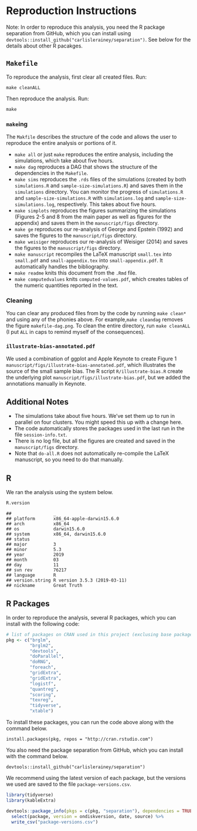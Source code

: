 Reproduction Instructions
================

Note: In order to reproduce this analysis, you need the R package
separation from GitHub, which you can install using
`devtools::install_github("carlislerainey/separation")`. See below for
the details about other R pacakges.

## `Makefile`

To reproduce the analysis, first clear all created files. Run:

    make cleanALL

Then reproduce the analysis. Run:

    make

### `make`ing

The `Makfile` describes the structure of the code and allows the user to
reproduce the entire analysis or portions of it.

  - `make all` or just `make` reproduces the entire analysis, including
    the simulations, which take about five hours.
  - `make dag` reproduces a DAG that shows the structure of the
    dependencies in the `Makefile`.
  - `make sims` reproduces the `.rds` files of the simulations (created
    by both `simulations.R` and `sample-size-simulations.R`) and saves
    them in the `simulations` directory. You can monitor the progress of
    `simulations.R` and `sample-size-simulations.R` with
    `simulations.log` and `sample-size-simulations.log`, respectively.
    This takes about five hours.
  - `make simplots` reproduces the figures summarizing the simulations
    (Figures 2-5 and 8 from the main paper as well as figures for the
    appendix) and saves them in the `manuscript/figs` directory.
  - `make ge` reproduces our re-analysis of George and Epstein (1992)
    and saves the figures to the `manuscript/figs` directory.
  - `make weisiger` reproduces our re-analysis of Weisiger (2014) and
    saves the figures to the `manuscript/figs` directory.
  - `make manuscript` recompiles the LaTeX manuscript `small.tex` into
    `small.pdf` and `small-appendix.tex` into `small-appendix.pdf`. It
    automatically handles the bibliography.
  - `make readme` knits this document from the `.Rmd` file.
  - `make computedvalues` knits `computed-values.pdf`, which creates
    tables of the numeric quantities reported in the text.

### Cleaning

You can clear any produced files from by the code by running `make
clean*` and using any of the phonies above. For example,`make cleandag`
removes the figure `makefile-dag.png`. To clean the entire directory,
run `make cleanALL` (I put `ALL` in caps to remind myself of the
consequences).

### `illustrate-bias-annotated.pdf`

We used a combination of ggplot and Apple Keynote to create Figure 1
`manuscript/figs/illustrate-bias-annotated.pdf`, which illustrates the
source of the small sample bias. The R script `R/illustrate-bias.R`
create the underlying plot `manuscript/figs/illustrate-bias.pdf`, but we
added the annotations manually in Keynote.

## Additional Notes

  - The simulations take about five hours. We’ve set them up to run in
    parallel on four clusters. You might speed this up with a change
    here.
  - The code automatically stores the packages used in the last run in
    the file `session-info.txt`.
  - There is no log file, but all the figures are created and saved in
    the `manuscript/figs` directory.
  - Note that `do-all.R` does not automatically re-compile the LaTeX
    manuscript, so you need to do that manually.

## R

We ran the analysis using the system below.

``` r
R.version
```

    ##                _                           
    ## platform       x86_64-apple-darwin15.6.0   
    ## arch           x86_64                      
    ## os             darwin15.6.0                
    ## system         x86_64, darwin15.6.0        
    ## status                                     
    ## major          3                           
    ## minor          5.3                         
    ## year           2019                        
    ## month          03                          
    ## day            11                          
    ## svn rev        76217                       
    ## language       R                           
    ## version.string R version 3.5.3 (2019-03-11)
    ## nickname       Great Truth

## R Packages

In order to reproduce the analysis, several R packages, which you can
install with the following
code:

``` r
# list of packages on CRAN used in this project (exclusing base packages)
pkg <- c("brglm", 
         "brglm2", 
         "devtools",
         "doParallel", 
         "doRNG",
         "foreach", 
         "gridExtra", 
         "gridExtra", 
         "logistf", 
         "quantreg", 
         "scoring", 
         "texreg", 
         "tidyverse", 
         "xtable")
```

To install these packages, you can run the code above along with the
command below.

    install.packages(pkg, repos = "http://cran.rstudio.com")

You also need the package separation from GitHub, which you can install
with the command below.

    devtools::install_github("carlislerainey/separation")

We recommend using the latest version of each package, but the versions
we used are saved to the file `package-versions.csv`.

``` r
library(tidyverse)
library(kableExtra)

devtools::package_info(pkgs = c(pkg, "separation"), dependencies = TRUE) %>%
  select(package, version = ondiskversion, date, source) %>%
  write_csv("package-versions.csv")
```
